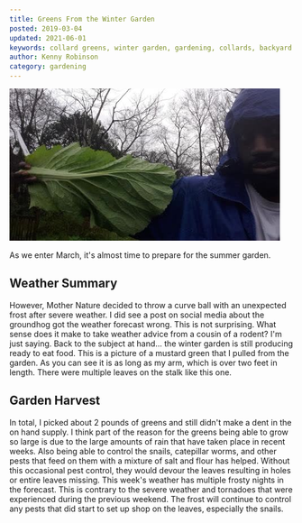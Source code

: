 ```yaml
---
title: Greens From the Winter Garden
posted: 2019-03-04
updated: 2021-06-01
keywords: collard greens, winter garden, gardening, collards, backyard gardening
author: Kenny Robinson
category: gardening
---
```


![Me holding mustard green leaf](/images/gardenUpdate2019.03.04-20190228_071422_0.jpg)

As we enter March, it's almost time to prepare for the summer garden.

## Weather Summary

However, Mother Nature decided to throw a curve ball with an unexpected frost after severe weather. I
did see a post on social media about the groundhog got the weather forecast wrong. This is not surprising.
What sense does it make to take weather advice from a cousin of a rodent? I'm just saying. Back to the
subject at hand... the winter garden is still producing ready to eat food. This is a picture of a mustard
green that I pulled from the garden. As you can see it is as long as my arm, which is over two feet in
length. There were multiple leaves on the stalk like this one.

## Garden Harvest

In total, I picked about 2 pounds of greens
and still didn't make a dent in the on hand supply. I think part of the reason for the greens being able to
grow so large is due to the large amounts of rain that have taken place in recent weeks. Also being able to
control the snails, catepillar worms, and other pests that feed on them with a mixture of salt and flour
has helped. Without this occasional pest control, they would devour the leaves resulting in holes or entire
leaves missing. This week's weather has multiple frosty nights in the forecast. This is contrary to the
severe weather and tornadoes that were experienced during the previous weekend. The frost will continue to
control any pests that did start to set up shop on the leaves, especially the snails.
